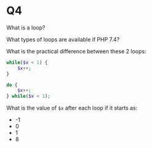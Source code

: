 # Q4

What is a loop?


What types of loops are available if PHP 7.4?


What is the practical difference between these 2 loops:
```php
while($x < 1) {
    $x++;
}
```

```php
do {
    $x++;
} while($x < 1);
```

What is the value of `$x` after each loop if it starts as:
* -1
* 0
* 1
* 8

